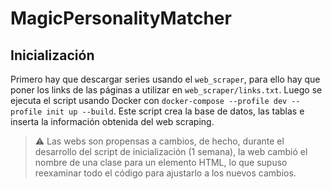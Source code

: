 # MagicPersonalityMatcher

## Inicialización

Primero hay que descargar series usando el `web_scraper`, para ello hay que poner los links de las páginas a utilizar en `web_scraper/links.txt`. Luego se ejecuta el script usando Docker con `docker-compose --profile dev --profile init up --build`. Este script crea la base de datos, las tablas e inserta la información obtenida del web scraping.

> ⚠️ Las webs son propensas a cambios, de hecho, durante el desarrollo del script de inicialización (1 semana), la web cambió el nombre de una clase para un elemento HTML, lo que supuso reexaminar todo el código para ajustarlo a los nuevos cambios.





